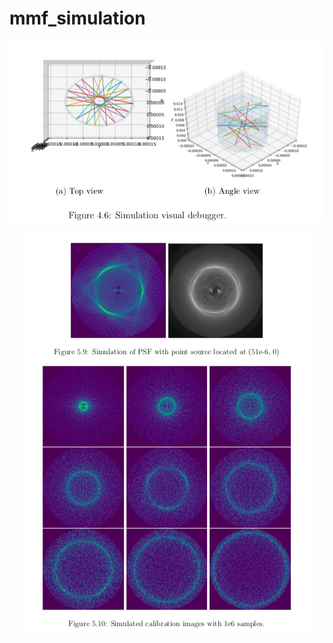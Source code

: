 # mmf_simulation

<p align="center">
  <img src="https://github.com/sailamshama/mmf_simulation/blob/master/readme_img1.png" />
</p>

<p align="center">
  <img src="https://github.com/sailamshama/mmf_simulation/blob/master/readme_img2.png" />
</p>

